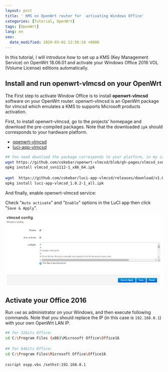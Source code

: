 ```yaml
---
layout: post
title: ' KMS on OpenWrt router for  activating Windows Office'
categories: [Tutorial, OpenWrt]
tags: [OpenWrt]
lang: en
seo:
  date_modified: 2020-03-02 22:56:24 +0800
---
```


In this tutorial, I will introduce how to set up a KMS (Key Management Service) on OpenWrt 18.06.01 and activate your Windows Office 2016 VOL (Volume License) editions automatically.

## Install and run openwrt-vlmcsd on your OpenWrt

The First step to activate Window Office is to install **openwrt-vlmcsd** software on your OpenWrt router. openwrt-vlmcsd is an OpenWrt package for vlmcsd which emulates a KMS to supports Microsoft products activation.

First, to install openwrt-vlmcsd, go to the projects' homepage and download the pre-compiled packages. Note that the downloaded `ipk` should corresponds to your hardware platform.

- [openwrt-vlmcsd](https://github.com/cokebar/openwrt-vlmcsd/tree/gh-pages)
- [luci-app-vlmcsd](https://github.com/cokebar/openwrt-vlmcsd/tree/gh-pageshttps://github.com/cokebar/luci-app-vlmcsd/releases)

```sh
## You need download the package corresponds to your platform, in my case, is x86_64
wget https://github.com/cokebar/openwrt-vlmcsd/blob/gh-pages/vlmcsd_svn1112-1_x86_64.ipk
opkg install vlmcsd_svn1112-1_x86_64.ipk

wget  https://github.com/cokebar/luci-app-vlmcsd/releases/download/v1.0.2-1/luci-app-vlmcsd_1.0.2-1_all.ipk
opkg install luci-app-vlmcsd_1.0.2-1_all.ipk
```

And finally, enable openwrt-vlmcsd service:

Check "`Auto activate`" and "`Enable`" options in the LuCI app then click "`Save & Apply`".

![openwrt-vlmcsd config](/assets/img/post/vlmcsd-config.png)

## Activate your Office 2016

Run `cmd` as administrator on your Windows, and then execute following commands. Note that you should replace the IP (in this case is `192.168.0.1`)  with your own OpenWrt LAN IP.

```sh
## for 32bits Office:
cd C:\Program Files (x86)\Microsoft Office\Office16 

## for 64bits Office: 
cd C:\Program Files\Microsoft Office\Office16

cscript ospp.vbs /sethst:192.168.0.1
```
